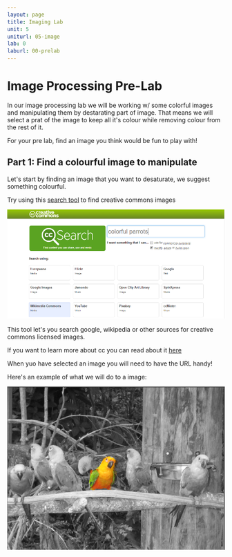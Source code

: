 ```yaml
---
layout: page
title: Imaging Lab
unit: 5
uniturl: 05-image
lab: 0
laburl: 00-prelab
---
```


Image Processing Pre-Lab
====================

In our image processing lab we will be working w/ some colorful images and manipulating them by destarating part of image. That means we will select a prat of the image to keep all it's colour while removing colour from the rest of it. 

For your pre lab, find an image you think would be fun to play with!

Part 1: Find a colourful image to manipulate
--------------------------------------------

Let's start by finding an image that you want to desaturate, we suggest something colourful.

Try using this [search tool](https://search.creativecommons.org/) to find creative commons images

![cc_search](cc.png)

This tool let's you search google, wikipedia or other sources for creative commons licensed images.

If you want to learn more about cc you can read about it [here](https://creativecommons.org/about/)

When yuo have selected an image you will need to have the URL handy!

Here's an example of what we will do to a image:

![final_image](final_image.png) 


